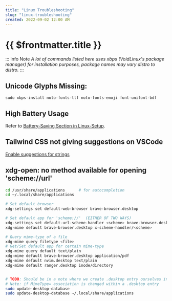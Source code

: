 ```yaml
---
title: "Linux Troubleshooting"
slug: "linux-troubleshooting"
created: 2022-09-02 12:00 AM
---
```


<h1>{{ $frontmatter.title }}</h1>

::: info Note
*A lot of commands listed here uses xbps (VoidLinux's package manager) for installation purposes, package names may vary distro to distro.*
:::

## Unicode Glyphs Missing:
```
sudo xbps-install noto-fonts-ttf noto-fonts-emoji font-unifont-bdf
```

## High Battery Usage

Refer to [Battery-Saving Section in Linux-Setup](./linux-setup).

## Tailwind CSS not giving suggestions on VSCode

[Enable suggestions for strings](https://stackoverflow.com/a/71049515/11377112)

## xdg-open: no method available for opening 'scheme://url'

```bash
cd /usr/share/applications      # for autocompletion
cd ~/.local/share/applications

# Set default browser
xdg-settings set default-web-browser brave-browser.desktop

# Set default app for 'scheme://'  (EITHER OF TWO WAYS)
xdg-settings set default-url-scheme-handler <scheme> brave-browser.desktop
xdg-mime default brave-browser.desktop x-scheme-handler/<scheme>

# Query mime-type of a file
xdg-mime query filetype <file>
# Get/Set default app for certain mime-type
xdg-mime query default text/plain
xdg-mime default brave-browser.desktop application/pdf
xdg-mime default nvim.desktop text/plain
xdg-mime default ranger.desktop inode/directory


# TODO: Should be in a note where we create .desktop entry ourselves instead
# Note: if MimeType= association is changed within a .desktop entry
sudo update-desktop-database
sudo update-desktop-database ~/.local/share/applications
```

